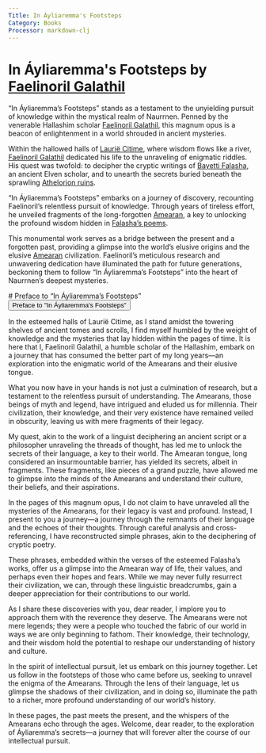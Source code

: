 ```yaml
---
Title: In Áyliaremma's Footsteps
Category: Books
Processor: markdown-clj
---
```


# In Áyliaremma's Footsteps by [Faelinoril Galathil](../Characters/faelinoril-galathil.md)

&ldquo;In Áyliaremma&rsquo;s Footsteps&rdquo; stands as a testament to the unyielding pursuit of knowledge within the mystical realm of Naurrnen. Penned by the venerable Hallashim scholar [Faelinoril Galathil](../Characters/faelinoril-galathil.md), this magnum opus is a beacon of enlightenment in a world shrouded in ancient mysteries.

Within the hallowed halls of [Laurië Citime](../Places/laurie-citime.md), where wisdom flows like a river, [Faelinoril Galathil](../Characters/faelinoril-galathil.md) dedicated his life to the unraveling of enigmatic riddles. His quest was twofold: to decipher the cryptic writings of [Bayetti Falasha](../Characters/bayetti-falasha.md), an ancient Elven scholar, and to unearth the secrets buried beneath the sprawling [Athelorion ruins](../Places/athelorion-ruins.md).

&ldquo;In Áyliaremma&rsquo;s Footsteps&rdquo; embarks on a journey of discovery, recounting Faelinoril&rsquo;s relentless pursuit of knowledge. Through years of tireless effort, he unveiled fragments of the long-forgotten [Amearan](../History/first-era.md), a key to unlocking the profound wisdom hidden in [Falasha&rsquo;s poems](../Books/the-ancient-ones.md).

This monumental work serves as a bridge between the present and a forgotten past, providing a glimpse into the world&rsquo;s elusive origins and the elusive [Amearan](../History/first-era.md) civilization. Faelinoril&rsquo;s meticulous research and unwavering dedication have illuminated the path for future generations, beckoning them to follow &ldquo;In Áyliaremma&rsquo;s Footsteps&rdquo; into the heart of Naurrnen&rsquo;s deepest mysteries.


<div class="absent" id="Preface">
# Preface to &ldquo;In Áyliaremma&rsquo;s Footsteps&rdquo;
</div>
<button type="button" class="collapsible">
Preface to "In Áyliaremma's Footsteps"
</button>
<div class="collapsible-content">

In the esteemed halls of Laurië Citime, as I stand amidst the towering shelves of ancient tomes and scrolls, I find myself humbled by the weight of knowledge and the mysteries that lay hidden within the pages of time. It is here that I, Faelinoril Galathil, a humble scholar of the Hallashim, embark on a journey that has consumed the better part of my long years—an exploration into the enigmatic world of the Amearans and their elusive tongue.

What you now have in your hands is not just a culmination of research, but a testament to the relentless pursuit of understanding. The Amearans, those beings of myth and legend, have intrigued and eluded us for millennia. Their civilization, their knowledge, and their very existence have remained veiled in obscurity, leaving us with mere fragments of their legacy.

My quest, akin to the work of a linguist deciphering an ancient script or a philosopher unraveling the threads of thought, has led me to unlock the secrets of their language, a key to their world. The Amearan tongue, long considered an insurmountable barrier, has yielded its secrets, albeit in fragments. These fragments, like pieces of a grand puzzle, have allowed me to glimpse into the minds of the Amearans and understand their culture, their beliefs, and their aspirations.

In the pages of this magnum opus, I do not claim to have unraveled all the mysteries of the Amearans, for their legacy is vast and profound. Instead, I present to you a journey—a journey through the remnants of their language and the echoes of their thoughts. Through careful analysis and cross-referencing, I have reconstructed simple phrases, akin to the deciphering of cryptic poetry.

These phrases, embedded within the verses of the esteemed Falasha&rsquo;s works, offer us a glimpse into the Amearan way of life, their values, and perhaps even their hopes and fears. While we may never fully resurrect their civilization, we can, through these linguistic breadcrumbs, gain a deeper appreciation for their contributions to our world.

As I share these discoveries with you, dear reader, I implore you to approach them with the reverence they deserve. The Amearans were not mere legends; they were a people who touched the fabric of our world in ways we are only beginning to fathom. Their knowledge, their technology, and their wisdom hold the potential to reshape our understanding of history and culture.

In the spirit of intellectual pursuit, let us embark on this journey together. Let us follow in the footsteps of those who came before us, seeking to unravel the enigma of the Amearans. Through the lens of their language, let us glimpse the shadows of their civilization, and in doing so, illuminate the path to a richer, more profound understanding of our world&rsquo;s history.

In these pages, the past meets the present, and the whispers of the Amearans echo through the ages. Welcome, dear reader, to the exploration of Áyliaremma&rsquo;s secrets—a journey that will forever alter the course of our intellectual pursuit.
</div>
<script type="text/javascript">
addEventListener("load", collapsableContainers);
</script>

